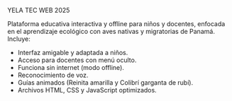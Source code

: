 YELA TEC WEB 2025

Plataforma educativa interactiva y offline para niños y docentes, enfocada en el aprendizaje ecológico con aves nativas y migratorias de Panamá. Incluye:

- Interfaz amigable y adaptada a niños.
- Acceso para docentes con menú oculto.
- Funciona sin internet (modo offline).
- Reconocimiento de voz.
- Guías animados (Reinita amarilla y Colibrí garganta de rubí).
- Archivos HTML, CSS y JavaScript optimizados.
